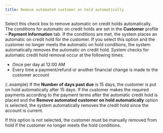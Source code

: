 ```yaml
---
title: Remove automated customer on hold automatically
---
```



Select this check box to remove automatic on credit holds  automatically. The conditions for automatic on credit holds are set in  the **Customer** profile – **Payment 
 Information** tab. If the conditions are met, the system places an  automatic on credit hold for the customer. If you select this option and  the customer no longer meets the automatic on hold conditions, the system  automatically removes the automatic on credit hold. System checks for  automatic credit hold removal occur at the following times:

- Once per day at 12:00  AM
- Every time a payment/refund  or another financial change is made to the customer account



{:.example}
If the **Number 
 of days past due** is 15 days, the customer is put on hold automatically  after 15 days. If the customer makes the required payments according to  the payment terms after the automatic credit hold is placed and the **Remove automated customer on hold automatically**  option is selected, the system automatically removes the credit hold since  the account is current.


If  this option is not selected, the customer must be manually removed from  hold if the customer no longer meets the hold conditions.

